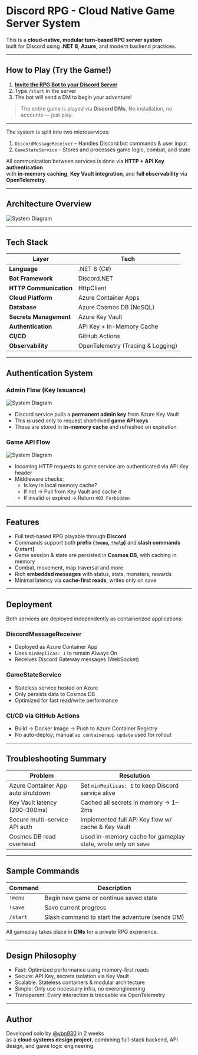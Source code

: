 # Discord RPG - Cloud Native Game Server System

This is a **cloud-native, modular turn-based RPG server system**  
built for Discord using **.NET 8**, **Azure**, and modern backend practices.

---

## How to Play (Try the Game!)

1. **[Invite the RPG Bot to your Discord Server](https://discord.com/oauth2/authorize?client_id=1345637408691064843)**  
2. Type `/start` in the server  
3. The bot will send a DM to begin your adventure!

> The entire game is played via **Discord DMs**.
> No installation, no accounts — just play.

---

The system is split into two microservices:

1. `DiscordMessageReceiver` – Handles Discord bot commands & user input
2. `GameStateService` – Stores and processes game logic, combat, and state

All communication between services is done via **HTTP + API Key authentication**  
with **in-memory caching**, **Key Vault integration**, and **full observability** via **OpenTelemetry**.

---

##  Architecture Overview

![System Diagram](/profile/system_diagram.png)

---

## Tech Stack

| Layer | Tech |
|------|------|
| **Language** | .NET 8 (C#) |
| **Bot Framework** | Discord.NET |
| **HTTP Communication** | HttpClient |
| **Cloud Platform** | Azure Container Apps |
| **Database** | Azure Cosmos DB (NoSQL) |
| **Secrets Management** | Azure Key Vault |
| **Authentication** | API Key + In-Memory Cache |
| **CI/CD** | GitHub Actions |
| **Observability** | OpenTelemetry (Tracing & Logging) |

---

## Authentication System

### Admin Flow (Key Issuance)

![System Diagram](/profile/api_key_discord.png)

- Discord service pulls a **permanent admin key** from Azure Key Vault
- This is used only to request short-lived **game API keys**
- These are stored in **in-memory cache** and refreshed on expiration

### Game API Flow

![System Diagram](/profile/api_key_game.drawio.png)

- Incoming HTTP requests to game service are authenticated via API Key header
- Middleware checks:
  - Is key in local memory cache?
  - If not → Pull from Key Vault and cache it
  - If invalid or expired → Return `403 Forbidden`

---

##  Features

- Full text-based RPG playable through **Discord**
- Commands support both **prefix (`!menu`, `!help`)** and **slash commands (`/start`)**
- Game session & state are persisted in **Cosmos DB**, with caching in memory
- Combat, movement, map traversal and more
- Rich **embedded messages** with status, stats, monsters, rewards
- Minimal latency via **cache-first reads**, writes only on save

---

## Deployment

Both services are deployed independently as containerized applications:

### DiscordMessageReceiver

- Deployed as Azure Container App
- Uses `minReplicas: 1` to remain Always On
- Receives Discord Gateway messages (WebSocket)

### GameStateService

- Stateless service hosted on Azure
- Only persists data to Cosmos DB
- Optimized for fast read/write performance

### CI/CD via GitHub Actions

- Build → Docker Image → Push to Azure Container Registry
- No auto-deploy; manual `az containerapp update` used for rollout

---

## Troubleshooting Summary

| Problem | Resolution |
|--------|------------|
| Azure Container App auto shutdown | Set `minReplicas: 1` to keep Discord service alive |
| Key Vault latency (200–300ms) | Cached all secrets in memory → 1–2ms |
| Secure multi-service API auth | Implemented full API Key flow w/ cache & Key Vault |
| Cosmos DB read overhead | Used in-memory cache for gameplay state, wrote only on save |

---

## Sample Commands

| Command | Description |
|--------|-------------|
| `!menu` | Begin new game or continue saved state |
| `!save` | Save current progress |
| `/start` | Slash command to start the adventure (sends DM) |

 All gameplay takes place in **DMs** for a private RPG experience.

---

## Design Philosophy

- Fast: Optimized performance using memory-first reads
- Secure: API Key, secrets isolation via Key Vault
- Scalable: Stateless containers & modular architecture
- Simple: Only use necessary infra, no overengineering
- Transparent: Every interaction is traceable via OpenTelemetry

---

## Author

Developed solo by [@vbn930](https://github.com/vbn930) in 2 weeks  
as a **cloud systems design project**, combining full-stack backend, API design, and game logic engineering.
